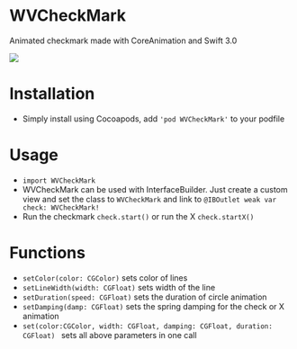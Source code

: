 # WVCheckMark
Animated checkmark made with CoreAnimation and Swift 3.0

![](https://github.com/wvabrinskas/WVCheckMark/blob/master/gif/out.gif)

# Installation
* Simply install using Cocoapods, add `'pod WVCheckMark'` to your podfile

# Usage
* `import WVCheckMark`
* WVCheckMark can be used with InterfaceBuilder. Just create a custom view and set the class to `WVCheckMark` and link to `@IBOutlet weak var check: WVCheckMark!`
* Run the checkmark `check.start()` or run the X `check.startX()`

# Functions
* `setColor(color: CGColor)` sets color of lines
* `setLineWidth(width: CGFloat)` sets width of the line
* `setDuration(speed: CGFloat)` sets the duration of circle animation
* `setDamping(damp: CGFloat)` sets the spring damping for the check or X animation
* `set(color:CGColor, width: CGFloat, damping: CGFloat, duration: CGFloat) ` sets all above parameters in one call
